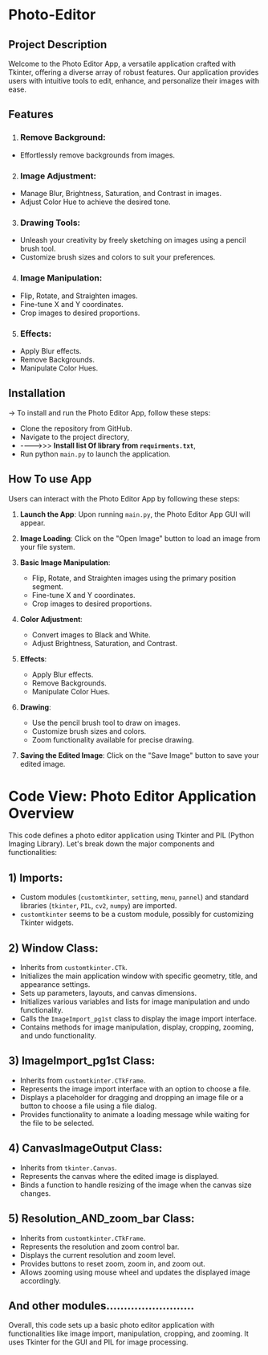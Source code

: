 # Photo-Editor

## Project Description
Welcome to the Photo Editor App, a versatile application crafted with Tkinter, offering a diverse array of robust features. Our application provides users with intuitive tools to edit, enhance, and personalize their images with ease.

## Features
1) ### Remove Background:
 - Effortlessly remove backgrounds from images.
2) ### Image Adjustment:
 - Manage Blur, Brightness, Saturation, and Contrast in images.
 - Adjust Color Hue to achieve the desired tone.
3) ### Drawing Tools:
 - Unleash your creativity by freely sketching on images using a pencil brush tool.
 - Customize brush sizes and colors to suit your preferences.
     
4) ### Image Manipulation:
 - Flip, Rotate, and Straighten images.
 - Fine-tune X and Y coordinates.
 - Crop images to desired proportions.
5) ### Effects:
   
 - Apply Blur effects.
 - Remove Backgrounds.
 - Manipulate Color Hues.


## Installation
-> To install and run the Photo Editor App, follow these steps:
  - Clone the repository from GitHub.
  - Navigate to the project directory,
  - ---->>>  **Install list Of library from `requirments.txt`**, 
  - Run python `main.py` to launch the application.


## How To use App

Users can interact with the Photo Editor App by following these steps:

1. **Launch the App**: Upon running `main.py`, the Photo Editor App GUI will appear.

2. **Image Loading**: Click on the "Open Image" button to load an image from your file system.

3. **Basic Image Manipulation**:
   - Flip, Rotate, and Straighten images using the primary position segment.
   - Fine-tune X and Y coordinates.
   - Crop images to desired proportions.

4. **Color Adjustment**:
   - Convert images to Black and White.
   - Adjust Brightness, Saturation, and Contrast.

5. **Effects**:
   - Apply Blur effects.
   - Remove Backgrounds.
   - Manipulate Color Hues.

6. **Drawing**:
   - Use the pencil brush tool to draw on images.
   - Customize brush sizes and colors.
   - Zoom functionality available for precise drawing.

7. **Saving the Edited Image**: Click on the "Save Image" button to save your edited image.



# Code View: Photo Editor Application Overview

This code defines a photo editor application using Tkinter and PIL (Python Imaging Library). Let's break down the major components and functionalities:

## 1) Imports:

- Custom modules (`customtkinter`, `setting`, `menu`, `pannel`) and standard libraries (`tkinter`, `PIL`, `cv2`, `numpy`) are imported.
- `customtkinter` seems to be a custom module, possibly for customizing Tkinter widgets.

## 2) Window Class:

- Inherits from `customtkinter.CTk`.
- Initializes the main application window with specific geometry, title, and appearance settings.
- Sets up parameters, layouts, and canvas dimensions.
- Initializes various variables and lists for image manipulation and undo functionality.
- Calls the `ImageImport_pg1st` class to display the image import interface.
- Contains methods for image manipulation, display, cropping, zooming, and undo functionality.

## 3) ImageImport_pg1st Class:

- Inherits from `customtkinter.CTkFrame`.
- Represents the image import interface with an option to choose a file.
- Displays a placeholder for dragging and dropping an image file or a button to choose a file using a file dialog.
- Provides functionality to animate a loading message while waiting for the file to be selected.

## 4) CanvasImageOutput Class:

- Inherits from `tkinter.Canvas`.
- Represents the canvas where the edited image is displayed.
- Binds a function to handle resizing of the image when the canvas size changes.

## 5) Resolution_AND_zoom_bar Class:

- Inherits from `customtkinter.CTkFrame`.
- Represents the resolution and zoom control bar.
- Displays the current resolution and zoom level.
- Provides buttons to reset zoom, zoom in, and zoom out.
- Allows zooming using mouse wheel and updates the displayed image accordingly.

## And other modules.........................

Overall, this code sets up a basic photo editor application with functionalities like image import, manipulation, cropping, and zooming. It uses Tkinter for the GUI and PIL for image processing.


